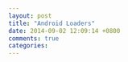 ```yaml
---
layout: post
title: "Android Loaders"
date: 2014-09-02 12:09:14 +0800
comments: true
categories: 
---
```

